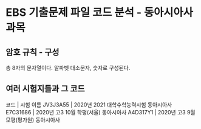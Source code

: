 # EBS 기출문제 파일 코드 분석 - 동아시아사 과목
## 암호 규칙 - 구성
총 8자의 문자열이다.
알파벳 대소문자, 숫자로 구성된다.
## 여러 시험지들과 그 코드
코드      	| 시험 이름
JV3J3A55	| 2020년 2021 대학수학능력시험 동아시아사
E7C31686	| 2020년 고3 10월 학평(서울) 동아시아사
A4D317Y1	| 2020년 고3 9월 모평(평가원) 동아시아사

